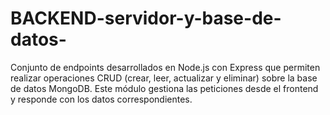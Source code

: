 # BACKEND-servidor-y-base-de-datos-
Conjunto de endpoints desarrollados en Node.js con Express que permiten realizar operaciones CRUD (crear, leer, actualizar y eliminar) sobre la base de datos MongoDB. Este módulo gestiona las peticiones desde el frontend y responde con los datos correspondientes.
